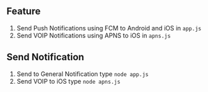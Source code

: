 ## Feature
1. Send Push Notifications using FCM to Android and iOS in `app.js`
2. Send VOIP Notifications using APNS to iOS in `apns.js`

## Send Notification
1. Send to General Notification type `node app.js`
1. Send VOIP to iOS type `node apns.js`